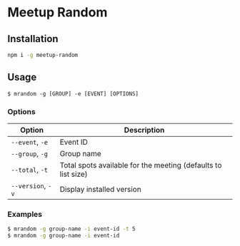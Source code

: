 # Meetup Random

## Installation

```sh
npm i -g meetup-random
```

## Usage

`$ mrandom -g [GROUP] -e [EVENT] [OPTIONS]`

### Options

| Option            | Description                                                   |
| ----------------- | ------------------------------------------------------------- |
| `--event`, `-e`   | Event ID                                                      |
| `--group`, `-g`   | Group name                                                    |
| `--total`, `-t`   | Total spots available for the meeting (defaults to list size) |
| `--version`, `-v` | Display installed version                                     |

### Examples

```sh
$ mrandom -g group-name -i event-id -t 5
$ mrandom -g group-name -i event-id
```

